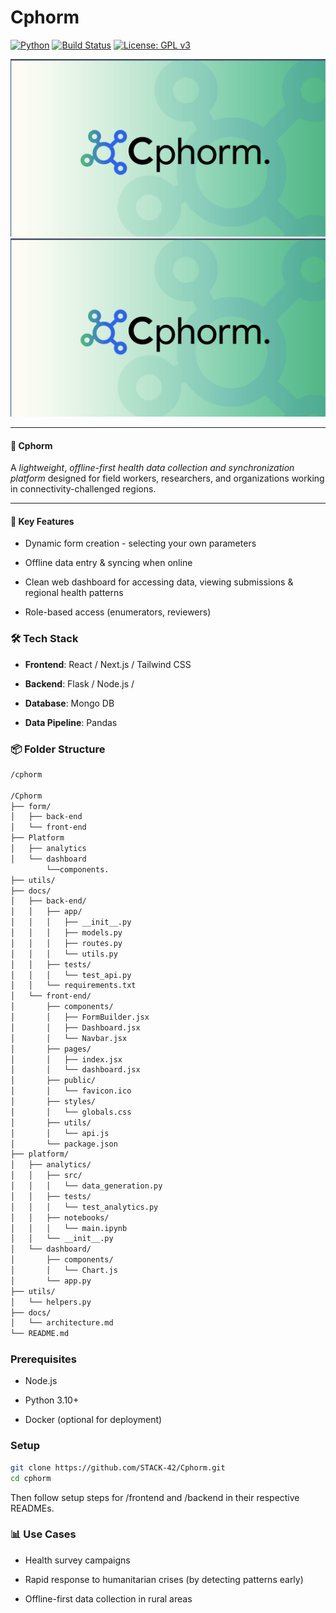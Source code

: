 # Cphorm
[![Python](https://img.shields.io/badge/python-3.10-blue.svg)](https://www.python.org/)
[![Build Status](https://github.com/STACK-42/Cphorm/actions/workflows/python-app.yml/badge.svg)](https://github.com/STACK-42/Cphorm/actions)
[![License: GPL v3](https://img.shields.io/badge/License-GPLv3-blue.svg)](LICENSE)

![Image](utiles/Panel.png)
![Panel Screenshot](utiles/Panel.png)


---

#### 🧬 Cphorm

A *lightweight*, *offline-first health data collection and synchronization platform* designed for field workers, researchers, and organizations working in connectivity-challenged regions.

---

#### 🚀 Key Features

* Dynamic form creation - selecting your own parameters 

* Offline data entry & syncing when  online

* Clean web dashboard for accessing data, viewing submissions & regional health patterns 

* Role-based access (enumerators, reviewers)

### 🛠️ Tech Stack
* __Frontend__: React / Next.js / Tailwind CSS

* __Backend__: Flask / Node.js / 

* __Database__: Mongo DB

* __Data Pipeline__: Pandas


### 📦 Folder Structure

``` bash
/cphorm

/Cphorm
├── form/
│   ├── back-end
│   └── front-end
├── Platform
│   ├── analytics
│   └── dashboard
        └──components.    
├── utils/           
├── docs/              
│   ├── back-end/
│   │   ├── app/
│   │   │   ├── __init__.py
│   │   │   ├── models.py
│   │   │   ├── routes.py
│   │   │   └── utils.py
│   │   ├── tests/
│   │   │   └── test_api.py
│   │   └── requirements.txt
│   └── front-end/
│       ├── components/
│       │   ├── FormBuilder.jsx
│       │   ├── Dashboard.jsx
│       │   └── Navbar.jsx
│       ├── pages/
│       │   ├── index.jsx
│       │   └── dashboard.jsx
│       ├── public/
│       │   └── favicon.ico
│       ├── styles/
│       │   └── globals.css
│       ├── utils/
│       │   └── api.js
│       └── package.json
├── platform/
│   ├── analytics/
│   │   ├── src/
│   │   │   └── data_generation.py
│   │   ├── tests/
│   │   │   └── test_analytics.py
│   │   ├── notebooks/
│   │   │   └── main.ipynb
│   │   └── __init__.py
│   └── dashboard/
│       ├── components/
│       │   └── Chart.js
│       └── app.py
├── utils/
│   └── helpers.py
├── docs/
│   └── architecture.md
└── README.md
```


### Prerequisites

- Node.js

- Python 3.10+

- Docker (optional for deployment)

### Setup
```bash
git clone https://github.com/STACK-42/Cphorm.git
cd cphorm
```
Then follow setup steps for /frontend and /backend in their respective READMEs.

### 📊 Use Cases
- Health survey campaigns

- Rapid response to humanitarian crises (by detecting patterns early)

- Offline-first data collection in rural areas
